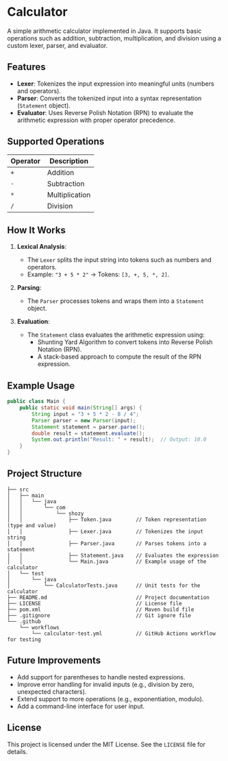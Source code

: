 
# Calculator

A simple arithmetic calculator implemented in Java. It supports basic operations such as addition, subtraction, multiplication, and division using a custom lexer, parser, and evaluator.

## Features

- **Lexer**: Tokenizes the input expression into meaningful units (numbers and operators).
- **Parser**: Converts the tokenized input into a syntax representation (`Statement` object).
- **Evaluator**: Uses Reverse Polish Notation (RPN) to evaluate the arithmetic expression with proper operator precedence.

## Supported Operations

| Operator | Description         |
|----------|---------------------|
| `+`      | Addition            |
| `-`      | Subtraction         |
| `*`      | Multiplication      |
| `/`      | Division            |

## How It Works

1. **Lexical Analysis**:
    - The `Lexer` splits the input string into tokens such as numbers and operators.
    - Example: `"3 + 5 * 2"` → Tokens: `[3, +, 5, *, 2]`.

2. **Parsing**:
    - The `Parser` processes tokens and wraps them into a `Statement` object.

3. **Evaluation**:
    - The `Statement` class evaluates the arithmetic expression using:
        - Shunting Yard Algorithm to convert tokens into Reverse Polish Notation (RPN).
        - A stack-based approach to compute the result of the RPN expression.

## Example Usage

```java
public class Main {
    public static void main(String[] args) {
        String input = "3 + 5 * 2 - 8 / 4";
        Parser parser = new Parser(input);
        Statement statement = parser.parse();
        double result = statement.evaluate();
        System.out.println("Result: " + result);  // Output: 10.0
    }
}
```

## Project Structure

```
├── src
│   ├── main
│   │   └── java
│   │       └── com
│   │           └── shozy
│   │               ├── Token.java        // Token representation (type and value)
│   │               ├── Lexer.java        // Tokenizes the input string
│   │               ├── Parser.java       // Parses tokens into a statement
│   │               ├── Statement.java    // Evaluates the expression
│   │               └── Main.java         // Example usage of the calculator
│   └── test
│       └── java
│           └── CalculatorTests.java      // Unit tests for the calculator
├── README.md                             // Project documentation
├── LICENSE                               // License file
├── pom.xml                               // Maven build file
├── .gitignore                            // Git ignore file
└── .github
    └── workflows
        └── calculator-test.yml           // GitHub Actions workflow for testing

```


## Future Improvements

- Add support for parentheses to handle nested expressions.
- Improve error handling for invalid inputs (e.g., division by zero, unexpected characters).
- Extend support to more operations (e.g., exponentiation, modulo).
- Add a command-line interface for user input.

## License

This project is licensed under the MIT License. See the `LICENSE` file for details.

